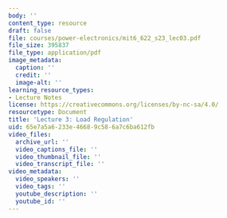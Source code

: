 ```yaml
---
body: ''
content_type: resource
draft: false
file: courses/power-electronics/mit6_622_s23_lec03.pdf
file_size: 395837
file_type: application/pdf
image_metadata:
  caption: ''
  credit: ''
  image-alt: ''
learning_resource_types:
- Lecture Notes
license: https://creativecommons.org/licenses/by-nc-sa/4.0/
resourcetype: Document
title: 'Lecture 3: Load Regulation'
uid: 65e7a5a6-233e-4668-9c58-6a7c6ba612fb
video_files:
  archive_url: ''
  video_captions_file: ''
  video_thumbnail_file: ''
  video_transcript_file: ''
video_metadata:
  video_speakers: ''
  video_tags: ''
  youtube_description: ''
  youtube_id: ''
---
```

